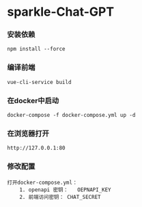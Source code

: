 # sparkle-Chat-GPT

### 安装依赖
```
npm install --force
```

### 编译前端
```
vue-cli-service build
```

### 在docker中启动
```
docker-compose -f docker-compose.yml up -d
```

### 在浏览器打开
```
http://127.0.0.1:80
```

### 修改配置
```
打开docker-compose.yml：
    1. openapi 密钥：   OEPNAPI_KEY
    2. 前端访问密钥： CHAT_SECRET
```

